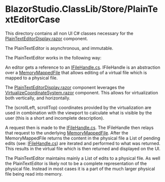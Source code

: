 ﻿# BlazorStudio.ClassLib/Store/PlainTextEditorCase
This directory contains all non UI C# classes necessary for the [PlainTextEditorDisplay.razor](/BlazorStudio.RazorLib/PlainTextEditorCase/PlainTextEditorDisplay.razor) component.

The PlainTextEditor is asynchronous, and immutable.

The PlainTextEditor works in the following way:

An editor gets a reference to an [IFileHandle.cs](/BlazorStudio.ClassLib/FileSystemApi/IFileHandle.cs). IFileHandle is an abstraction over a [MemoryMappedFile](https://docs.microsoft.com/en-us/dotnet/standard/io/memory-mapped-files) that allows editing of a virtual file which is mapped to a physical file.

The [PlainTextEditorDisplay.razor](/BlazorStudio.RazorLib/PlainTextEditorCase/PlainTextEditorDisplay.razor) component leverages the [VirtualizeCoordinateSystem.razor](/BlazorStudio.RazorLib/VirtualizeComponents/VirtualizeCoordinateSystem.razor) component. This allows for virtualization both vertically, and horizontally.

The (scrollLeft, scrollTop) coordinates provided by the virtualization are used in combination with the viewport to calculate what is visible by the user (this is a short and incomplete description).

A request then is made to the [IFileHandle.cs](/BlazorStudio.ClassLib/FileSystemApi/IFileHandle.cs). The IFileHandle then relays that request to the underlying [MemoryMappedFile](https://docs.microsoft.com/en-us/dotnet/standard/io/memory-mapped-files). After the MemoryMappedFile returns the content in the physical file a List of pending edits (see: [IFileHandle.cs](/BlazorStudio.ClassLib/FileSystemApi/EditBuilder.Main.cs)) are iterated and performed to what was returned. This results in the virtual file which is then returned and displayed on the UI.

The PlainTextEditor maintains mainly a List of edits to a physical file. As well the PlainTextEditor is likely not to be a complete representation of the physical file. Instead in most cases it is a part of the much larger physical file being read into memory.